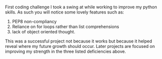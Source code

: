 First coding challenge I took a swing at while working to improve my python skills. As such you will notice some lovely features
such as:
1) PEP8 non-compliancy
2) Reliance on for loops rather than list comprehensions
3) lack of object oriented thought.

This was a successful project not because it works but because it helped reveal where my future growth should occur.  Later 
projects are focused on improving my strength in the three listed deficiencies above.
